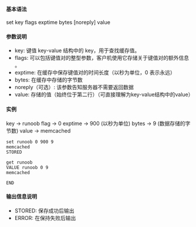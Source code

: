 #### 基本语法
set key flags exptime bytes [noreply] 
value 

#### 参数说明
- key: 键值 key-value 结构中的 key，用于查找缓存值。
- flags: 可以包括键值对的整型参数，客户机使用它存储关于键值对的额外信息 。
- exptime: 在缓存中保存键值对的时间长度（以秒为单位，0 表示永远）
- bytes: 在缓存中存储的字节数
- noreply（可选）: 该参数告知服务器不需要返回数据
- value: 存储的值（始终位于第二行）（可直接理解为key-value结构中的value）

#### 实例
key → runoob
flag → 0
exptime → 900 (以秒为单位)
bytes → 9 (数据存储的字节数)
value → memcached

```shell
set runoob 0 900 9
memcached
STORED

get runoob
VALUE runoob 0 9
memcached

END
```

#### 输出信息说明
- STORED: 保存成功后输出
- ERROR: 在保持失败后输出
